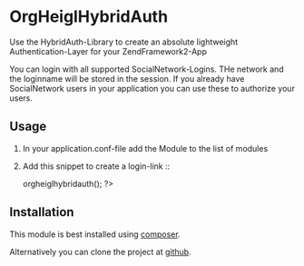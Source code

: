 # OrgHeiglHybridAuth

Use the HybridAuth-Library to create an absolute lightweight Authentication-Layer
for your ZendFramework2-App

You can login with all supported SocialNetwork-Logins. THe network and the 
loginname will be stored in the session. If you already have SocialNetwork users 
in your application you can use these to authorize your users.

## Usage

1. In your application.conf-file add the Module to the list of modules
2. Add this snippet to create a login-link
::

    <?php echo $this->orgheiglhybridauth(); ?>
    
## Installation

This module is best installed using [composer](http://packagist.org/packages/org_heigl/hybridauth).

Alternatively you can clone the project at [github](https://github.com/heiglandreas/OrgHeiglHybridAuth).